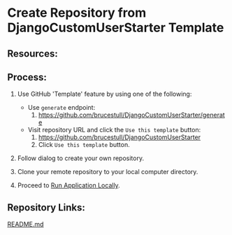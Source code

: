 # Create Repository from DjangoCustomUserStarter Template

## Resources:

## Process:

1. Use GitHub 'Template' feature by using one of the following:
    * Use `generate` endpoint:
        1. https://github.com/brucestull/DjangoCustomUserStarter/generate
    * Visit repository URL and click the `Use this template` button:
        1. https://github.com/brucestull/DjangoCustomUserStarter
        1. Click `Use this template` button.

1. Follow dialog to create your own repository.

1. Clone your remote repository to your local computer directory.

1. Proceed to [Run Application Locally](02_run_application_locally.md).


## Repository Links:
[README.md](../README.md)